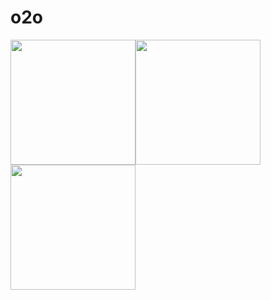 # o2o
<img width="200px" src="https://github.com/email95/o2o/blob/master/o2o/blob/admin.jpeg" /><img width="200px"  src="https://github.com/email95/o2o/blob/master/o2o/blob/front.jpeg" /><img width="200px" src="https://github.com/email95/o2o/blob/master/o2o/blob/shop.jpeg"/>
